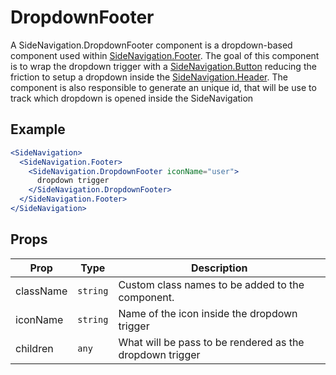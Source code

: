 # DropdownFooter

A SideNavigation.DropdownFooter component is a dropdown-based component used within [SideNavigation.Footer](./Footer.md).
The goal of this component is to wrap the dropdown trigger with a [SideNavigation.Button](./Button.md) reducing the friction to setup a dropdown inside the [SideNavigation.Header](./Header.md).
The component is also responsible to generate an unique id, that will be use to track which dropdown is opened inside the SideNavigation

## Example

```jsx
<SideNavigation>
  <SideNavigation.Footer>
    <SideNavigation.DropdownFooter iconName="user">
      dropdown trigger
    </SideNavigation.DropdownFooter>
  </SideNavigation.Footer>
</SideNavigation>
```

## Props

| Prop      | Type     | Description                                              |
| --------- | -------- | -------------------------------------------------------- |
| className | `string` | Custom class names to be added to the component.         |
| iconName  | `string` | Name of the icon inside the dropdown trigger             |
| children  | `any`    | What will be pass to be rendered as the dropdown trigger |
